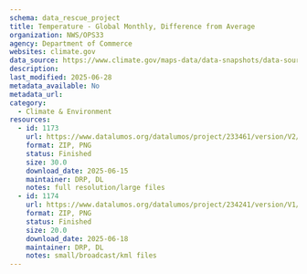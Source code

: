 ```yaml
---
schema: data_rescue_project 
title: Temperature - Global Monthly, Difference from Average
organization: NWS/OPS33
agency: Department of Commerce
websites: climate.gov
data_source: https://www.climate.gov/maps-data/data-snapshots/data-source/temperature-global-monthly-difference-average
description: 
last_modified: 2025-06-28
metadata_available: No
metadata_url: 
category:
  - Climate & Environment 
resources:
  - id: 1173
    url: https://www.datalumos.org/datalumos/project/233461/version/V2/view
    format: ZIP, PNG
    status: Finished
    size: 30.0
    download_date: 2025-06-15
    maintainer: DRP, DL
    notes: full resolution/large files
  - id: 1174
    url: https://www.datalumos.org/datalumos/project/234241/version/V1/view
    format: ZIP, PNG
    status: Finished
    size: 20.0
    download_date: 2025-06-18
    maintainer: DRP, DL
    notes: small/broadcast/kml files
---
```

